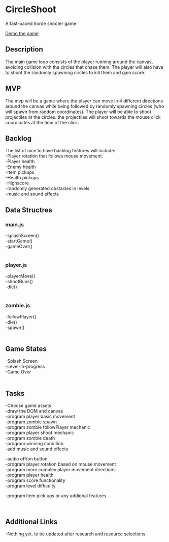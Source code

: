 # CircleShoot
A fast-paced horde shooter game 


<a href="https://shenprime.github.io/CircleShoot/"> Demo the game</a>


<h2> Description </h2> 
The main game loop consists of the player running around the canvas, avoiding collision with the circles that chase them. The player will also have to shoot the randomly spawning circles to kill them and gain score. 

<h2>MVP</h2> 
The mvp will be a game where the player can move in 4 different directions around the canvas while being followed by randomly spawning circles (who will spawn from random coordinates). The player will be able to shoot projectiles at the circles. the projectiles will shoot towards the mouse click coordinates at the time of the click. 

<h2>Backlog</h2> 
The list of nice to have backlog features will include:<br> 
-Player rotation that follows mouse movement.<br> 
-Player health<br>
-Enemy health<br>
-Item pickups<br> 
-Health pickups<br> 
-Highscore<br> 
-randomly generated obstacles in levels<br> 
-music and sound effects<br> 


<h2>Data Structres</h2> 

<h3>main.js</h3> 
-splashScreen()<br>
-startGame()<br>
-gameOver()<br>

<br>
<h3>player.js</h3>
-playerMove()<br>
-shootBuns()<br>
-die()<br>


<br>
<h3>zombie.js</h3>
-followPlayer()<br>
-die()<br>
-spawn()<br>


<br> 
<h2>Game States</h2>
-Splash Screen<br> 
-Level-in-progress<br> 
-Game Over<br> 

<br> 

<h2>Tasks</h2>
-Choose game assets<br> 
-draw the DOM and canvas<br> 
-program player basic movement<br> 
-program zombie spawn<br>
-program zombie followPlayer mechanic<br> 
-program player shoot mechanic<br> 
-program zombie death<br>
-program winning condition<br>
-add music and sound effects<br> 

-audio off/on button <br>
-program player rotation based on mouse movement<br>
-program more complex player movement directions<br> 
-program player health<br> 
-program score functionality<br> 
-program level difficulty<br>

-program item pick ups or any addional features<br> 

<br>
<h2>Additional Links</h2>
-Nothing yet, to be updated after research and resource selections <br>












